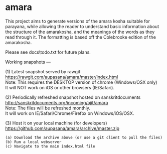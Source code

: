 # amara
This project aims to generate versions of the amara kosha
suitable for parayana, while allowing the reader to 
understand basic information about the structure of the amarakosha,
and the meanings of the words as they read through it. The
formatting is based off the Colebrooke edition of the amarakosha.

Please see docs\todo.txt for future plans.

Working snapshots —

(1) Latest snapshot served by rawgit
    <br>https://rawgit.com/aupasana/amara/master/index.html 
    <br>Note: This requires the DESKTOP version of chrome (Windows/OSX only)
    <br>It will NOT work on iOS or other browsers (IE/Safari).

(2) Periodically refreshed snapshot hosted on sanskritdocuments
    <br>http://sanskritdocuments.org/incoming/ajit/amara
    <br>Note: The files will be refreshed monthly.
    <br>It will work on IE/Safari/Chrome/Firefox on Windows/iOS/OSX.

(3) Host it on your local machine (for developers)
    <br>https://github.com/aupasana/amara/archive/master.zip

    (a) Download the archive above (or use a git client to pull the files)
    (b) Run a local webserver 
    (c) Navigate to the main index.html file
